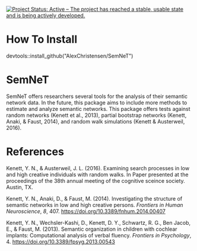 [![Project Status: Active – The project has reached a stable, usable state and is being actively developed.](https://www.repostatus.org/badges/latest/active.svg)](https://www.repostatus.org/#active)

# How To Install
devtools::install_github("AlexChristensen/SemNeT")

# SemNeT
SemNeT offers researchers several tools for the analysis of their semantic network data. In the future, this package aims to include more methods to estimate and analyze semantic networks. This package offers tests against random networks (Kenett et al., 2013), partial bootstrap networks (Kenett, Anaki, & Faust, 2014), and random walk simulations (Kenett & Austerweil, 2016). 

# References
Kenett, Y. N., & Austerweil, J. L. (2016). Examining search processes in low and high creative individuals with random walks. In Paper presented at the proceedings of the 38th annual meeting of the cognitive sceince society. Austin, TX.

Kenett, Y. N., Anaki, D., & Faust, M. (2014). Investigating the structure of semantic
networks in low and high creative persons. *Frontiers in Human Neuroscience*, *8*, 407.
https://doi.org/10.3389/fnhum.2014.00407

Kenett, Y. N., Wechsler-Kashi, D., Kenett, D. Y., Schwartz, R. G., Ben Jacob, E., & Faust,
M. (2013). Semantic organization in children with cochlear implants: Computational
analysis of verbal fluency. *Frontiers in Psychology*, 4.
https://doi.org/10.3389/fpsyg.2013.00543
